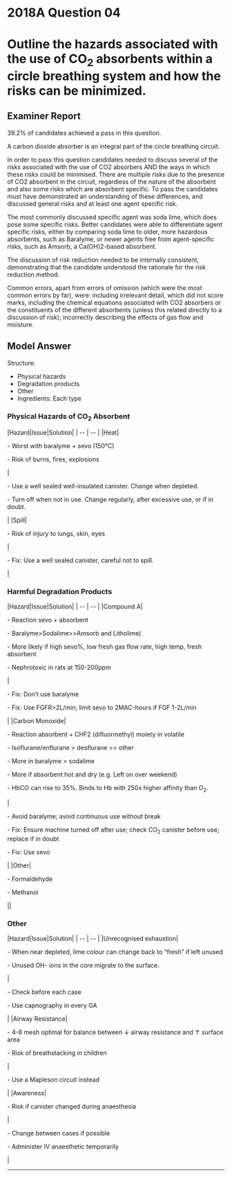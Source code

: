 <div class = "saq"> 

# 2018A Question 04 
# Outline the hazards associated with the use of CO<sub>2</sub> absorbents within a circle breathing system and how the risks can be minimized.



## Examiner Report
39.2% of candidates achieved a pass in this question.


A carbon dioxide absorber is an integral part of the circle breathing circuit.


In order to pass this question candidates needed to discuss several of the risks associated with the use of CO2 absorbers AND the ways in which these risks could be minimised. There are multiple risks due to the presence of CO2 absorbent in the circuit, regardless of the nature of the absorbent and also some risks which are absorbent specific. To pass the candidates must have demonstrated an understanding of these differences, and discussed general risks and at least one agent specific risk.


The most commonly discussed specific agent was soda lime, which does pose some specific risks. Better candidates were able to differentiate agent specific risks, either by comparing soda lime to older, more hazardous absorbents, such as Baralyme, or newer agents free from agent-specific risks, such as Amsorb, a Ca(OH)2-based absorbent.


The discussion of risk reduction needed to be internally consistent, demonstrating that the candidate understood the rationale for the risk reduction method.


Common errors, apart from errors of omission (which were the most common errors by far), were: including irrelevant detail, which did not score marks, including the chemical equations associated with CO2 absorbers or the constituents of the different absorbents (unless this related directly to a discussion of risk); incorrectly describing the effects of gas flow and moisture.


## Model Answer
Structure:
- Physical hazards
- Degradation products
- Other
- Ingredients: Each type


### Physical Hazards of CO<sub>2</sub> Absorbent

|Hazard|Issue|Solution|
| -- | -- |
|Heat|<p>- Worst with baralyme + sevo (150°C)</p><p>- Risk of burns, fires, explosions</p>|<p>- Use a well sealed well-insulated canister. Change when depleted.</p><p>- Turn off when not in use. Change regularly, after excessive use, or if in doubt.</p>|
|Spill|<p>- Risk of injury to lungs, skin, eyes</p>|<p>- Fix: Use a well sealed canister, careful not to spill.</p>|


### Harmful Degradation Products

|Hazard|Issue|Solution|
| -- | -- |
|Compound A|<p>- Reaction sevo + absorbent</p><p>- Baralyme>Sodalime>>Amsorb and Litholime)</p><p>- More likely if high sevo%, low fresh gas flow rate, high temp, fresh absorbent</p><p>- Nephrotoxic in rats at 150-200ppm</p>|<p>- Fix: Don’t use baralyme</p><p>- Fix: Use FGFR>2L/min; limit sevo to 2MAC-hours if FGF 1-2L/min</p>|
|Carbon Monoxide|<p>- Reaction absorbent + CHF2 (difluormethyl) moiety in volatile</p><p>- Isoflurane/enflurane > desflurane >> other</p><p>- More in baralyme > sodalime</p><p>- More if absorbent hot and dry (e.g. Left on over weekend)</p><p>- HbCO can rise to 35%. Binds to Hb with 250x higher affinity than O<sub>2</sub>.</p>|<p>- Avoid baralyme; avoid continuous use without break</p><p>- Fix: Ensure machine turned off after use; check CO<sub>2</sub> canister before use; replace if in doubt</p><p>- Fix: Use sevo</p>|
|Other|<p>- Formaldehyde</p><p>- Methanol</p>||


### Other

|Hazard|Issue|Solution|
| -- | -- |
|Unrecognised exhaustion|<p>- When near depleted, lime colour can change back to “fresh” if left unused</p><p>- Unused OH- ions in the core migrate to the surface.</p>|<p>- Check before each case</p><p>- Use capnography in every GA</p>|
|Airway Resistance|<p>- 4-8 mesh optimal for balance between ↓ airway resistance and ↑ surface area</p><p>- Risk of breathstacking in children</p>|<p>- Use a Mapleson circuit instead</p>|
|Awareness|<p>- Risk if canister changed during anaesthesia</p>|<p>- Change between cases if possible</p><p>- Administer IV anaesthetic temporarily</p>|



--- 

</div>